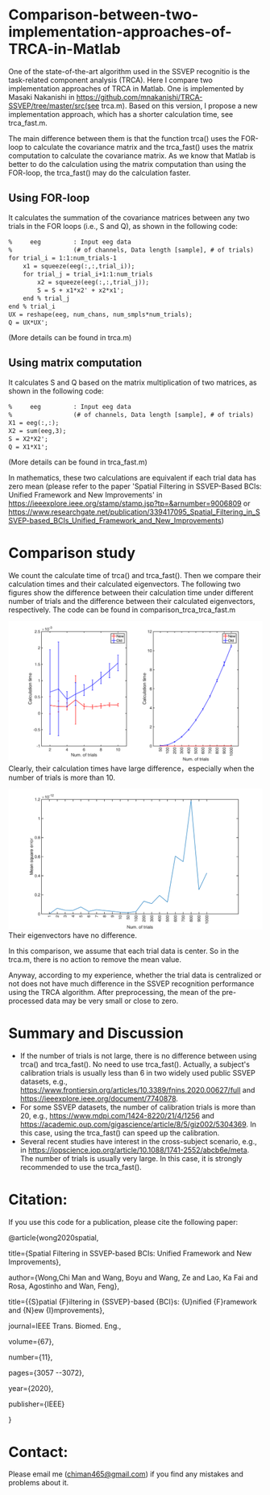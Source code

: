 # Comparison-between-two-implementation-approaches-of-TRCA-in-Matlab
One of the state-of-the-art algorithm used in the SSVEP recognitio is the task-related component analysis (TRCA). Here I compare two implementation approaches of TRCA in Matlab. One is implemented by Masaki Nakanishi in https://github.com/mnakanishi/TRCA-SSVEP/tree/master/src(see trca.m). Based on this version, I propose a new implementation approach, which has a shorter calculation time, see trca_fast.m.

The main difference between them is that the function trca() uses the FOR-loop to calculate the covariance matrix and the trca_fast() uses the matrix computation to calculate the covariance matrix. As we know that Matlab is better to do the calculation using the matrix computation than using the FOR-loop, the trca_fast() may do the calculation faster.

## Using FOR-loop
It calculates the summation of the covariance matrices between any two trials in the FOR loops (i.e., S and Q), as shown in the following code:
```
%     eeg         : Input eeg data 
%                 (# of channels, Data length [sample], # of trials)
for trial_i = 1:1:num_trials-1
    x1 = squeeze(eeg(:,:,trial_i));    
    for trial_j = trial_i+1:1:num_trials
        x2 = squeeze(eeg(:,:,trial_j));        
        S = S + x1*x2' + x2*x1';
    end % trial_j
end % trial_i
UX = reshape(eeg, num_chans, num_smpls*num_trials);
Q = UX*UX';
```

(More details can be found in trca.m)

## Using matrix computation
It calculates S and Q based on the matrix multiplication of two matrices, as shown in the following code:
```
%     eeg         : Input eeg data 
%                 (# of channels, Data length [sample], # of trials)
X1 = eeg(:,:);
X2 = sum(eeg,3);
S = X2*X2';
Q = X1*X1';
```

(More details can be found in trca_fast.m)

In mathematics, these two calculations are equivalent if each trial data has zero mean (please refer to the paper 'Spatial Filtering in SSVEP-Based BCIs: Unified Framework and New Improvements' in https://ieeexplore.ieee.org/stamp/stamp.jsp?tp=&arnumber=9006809 or https://www.researchgate.net/publication/339417095_Spatial_Filtering_in_SSVEP-based_BCIs_Unified_Framework_and_New_Improvements)

# Comparison study
We count the calculate time of trca() and trca_fast(). Then we compare their calculation times and their calculated eigenvectors. The following two figures show the difference between their calculation time under different number of trials and the difference between their calculated eigenvectors, respectively. The code can be found in comparison_trca_trca_fast.m

![image](https://github.com/edwin465/Comparison-between-two-implementation-approaches-of-TRCA-in-Matlab/blob/main/cal_time.png)
Clearly, their calculation times have large difference，especially when the number of trials is more than 10. 

![image](https://github.com/edwin465/Comparison-between-two-implementation-approaches-of-TRCA-in-Matlab/blob/main/cal_error.png)
Their eigenvectors have no difference.

In this comparison, we assume that each trial data is center. So in the trca.m, there is no action to remove the mean value.

Anyway, according to my experience, whether the trial data is centralized or not does not have much difference in the SSVEP recognition performance using the TRCA algorithm. After preprocessing, the mean of the pre-processed data may be very small or close to zero.

# Summary and Discussion
- If the number of trials is not large, there is no difference between using trca() and trca_fast(). No need to use trca_fast(). Actually, a subject's calibration trials is usually less than 6 in two widely used public SSVEP datasets, e.g., https://www.frontiersin.org/articles/10.3389/fnins.2020.00627/full and https://ieeexplore.ieee.org/document/7740878. 
- For some SSVEP datasets, the number of calibration trials is more than 20, e.g., https://www.mdpi.com/1424-8220/21/4/1256 and https://academic.oup.com/gigascience/article/8/5/giz002/5304369. In this case, using the trca_fast() can speed up the calibration.
- Several recent studies have interest in the cross-subject scenario, e.g., in https://iopscience.iop.org/article/10.1088/1741-2552/abcb6e/meta. The number of trials is usually very large. In this case, it is strongly recommended to use the trca_fast().

# Citation:
If you use this code for a publication, please cite the following paper: 

@article{wong2020spatial,

   title={Spatial Filtering in SSVEP-based BCIs: Unified Framework and New Improvements},
   
   author={Wong,Chi Man and Wang, Boyu and Wang, Ze and Lao, Ka Fai and Rosa, Agostinho and Wan, Feng},
   
   title={{S}patial {F}iltering in {SSVEP}-based {BCI}s: {U}nified {F}ramework and {N}ew {I}mprovements},
   
   journal=IEEE Trans. Biomed. Eng.,
   
   volume={67},
   
   number={11},
   
   pages={3057 --3072},
   
   year={2020},
   
   publisher={IEEE}
   
}

# Contact:

Please email me (chiman465@gmail.com) if you find any mistakes and problems about it.

